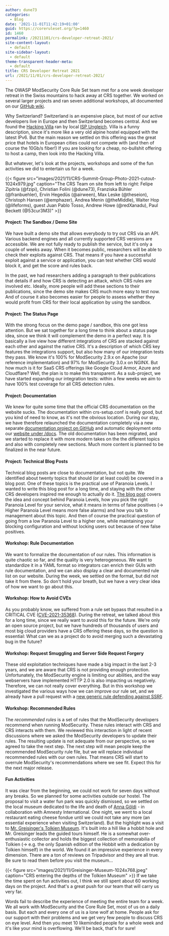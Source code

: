```yaml
---
author: dune73
categories:
  - Blog
date: '2021-11-01T11:42:19+01:00'
guid: https://coreruleset.org/?p=1460
id: 1460
permalink: /20211101/crs-developer-retreat-2021/
site-content-layout:
  - default
site-sidebar-layout:
  - default
theme-transparent-header-meta:
  - default
title: CRS Developer Retreat 2021
url: /2021/11/01/crs-developer-retreat-2021/
---
```



The OWASP ModSecurity Core Rule Set team met for a one week developer retreat in the Swiss mountains to hack away at CRS together. We worked on several larger projects and ran seven additional workshops, all documented on our [GitHub wiki](https://github.com/coreruleset/coreruleset/wiki).

Why Switzerland? Switzerland is an expensive place, but most of our active developers live in Europe and then Switzerland becomes central. And we found the [Hacking Villa](https://ungleich.ch/u/projects/hacking-villa/) ran by local [ISP Ungleich](https://ungleich.ch). Villa is a funny description, since it's more like a very old alpine hostel equipped with the latest IPv6. But the main reason we settled on this offering was the great price that hotels in European cities could not compete with (and then of course the 10Gb/s fiber!) If you are looking for a cheap, no-bullshit offering to host a camp, then look into the Hacking Villa.

But whatever, let's look at the projects, workshops and some of the fun activities we did to entertain us for a week.

{{< figure src="images/2021/11/CRS-Summit-Group-Photo-2021-cutout-1024x979.jpg" caption="The CRS Team on site from left to right: Felipe Zipitría (@fzipi), Christian Folini (@dune73), Franziska Bühler (@franbuehler), Ervin Hegedüs (@airween), Max Leske (@theseion), Christoph Hansen (@emphazer), Andrea Menin (@theMiddle), Walter Hop (@lifeforms), guest Juan Pablo Tosso, Andrew Howe (@redXanadu), Paul Beckett (@53cur3M3)" >}}
#### Project: The Sandbox / Demo Site

We have built a demo site that allows everybody to try out CRS via an API. Various backend engines and all currently supported CRS versions are accessible. We are not fully ready to publish the service, but it's only a couple of weeks away. When it becomes public, researchers will be able to check their exploits against CRS. That means if you have a successful exploit against a service or application, you can test whether CRS would block it, and get the score and rules back.

In the past, we had researchers adding a paragraph to their publications that details if and how CRS is detecting an attack, which CRS rules are involved etc. Ideally, more people will add these sections to their publications, since the demo site makes CRS much more easy to test now. And of course it also becomes easier for people to assess whether they would profit from CRS for their local application by using the sandbox.

#### Project: The Status Page

With the strong focus on the demo page / sandbox, this one got less attention. But we sat together for a long time to think about a status page idea, since we think it will complement the demo in a perfect way. It is basically a live view how different integrations of CRS are stacked against each other and against the native CRS. It's a description of which CRS key features the integrations support, but also how many of our integration tests they pass. We know it's 100% for ModSecurity 2.9.x on Apache (our reference implementation) and 97% for ModSecurity 3.0.x on NGINX. But how much is it for SaaS CRS offerings like Google Cloud Armor, Azure and Cloudflare? Well, the plan is to make this transparent. As a sub-project, we have started expanding our integration tests: within a few weeks we aim to have 100% test coverage for all CRS detection rules.

#### Project: Documentation

We knew for quite some time that the official CRS documentation on the website sucks. The documentation within crs-setup.conf is really good, but you kind of need to know, as it's not the obvious location. During our stay, we have therefore relaunched the documentation completely via a new separate [documentation project on GitHub](https://github.com/coreruleset/documentation) and automatic deployment onto our [website under /docs](https://coreruleset.org/docs/). The old documentation has been migrated, and we started to replace it with more modern takes on the the different topics and also with completely new sections. Much more content is planned to be finalized in the near future.

#### Project: Technical Blog Posts

Technical blog posts are close to documentation, but not quite. We identified about twenty topics that should (or at least could) be covered in a blog post. One of these topics is the practical use of Paranoia Levels. I wanted to write this blog post for a long time, and staying with the other CRS developers inspired me enough to actually do it. [The blog post](https://coreruleset.org/20211028/working-with-paranoia-levels/) covers the idea and concept behind Paranoia Levels, how you pick the right Paranoia Level for your service, what it means in terms of false positives (-&gt; Higher Paranoia Level means more false alarms) and how you talk to management about this topic. And then of course the practical question of going from a low Paranoia Level to a higher one, while maintaining your blocking configuration and without locking users out because of new false positives.

#### Workshop: Rule Documentation

We want to formalize the documentation of our rules. This information is quite chaotic so far, and the quality is very heterogeneous. We want to standardize it in a YAML format so integrators can enrich their GUIs with rule documentation, and we can also display a clear and documented rule list on our website. During the week, we settled on the format, but did not take it from there. So don't hold your breath, but we have a very clear idea of how we want to go about this.

#### Workshop: How to Avoid CVEs

As you probably know, we suffered from a rule set bypass that resulted in a CRITICAL CVE ([CVE-2021-35368](https://coreruleset.org/20210630/cve-2021-35368-crs-request-body-bypass/)). During the retreat, we talked about this for a long time, since we really want to avoid this for the future. We're only an open source project, but we have hundreds of thousands of users and most big cloud providers have a CRS offering these days, so the question is essential: What can we as a project do to avoid merging such a devastating bug in the future?

#### Workshop: Request Smuggling and Server Side Request Forgery

These old exploitation techniques have made a big impact in the last 2-3 years, and we are aware that CRS is not providing enough protection. Unfortunately, the ModSecurity engine is limiting our abilities, and the way webservers have implemented HTTP 2.0 is also impacting us negatively. Therefore, we can not really cover everything. But in this workshop we investigated the various ways how we can improve our rule set, and we already have a pull request with a [new generic rule defending against SSRF](https://github.com/coreruleset/coreruleset/pull/2259).

#### Workshop: Recommended Rules

The *recommended rules* is a set of rules that the ModSecurity developers recommend when running ModSecurity. These rules interact with CRS and CRS interacts with them. We reviewed this interaction in light of recent discussions where we asked the ModSecurity developers to update their rules. The resulting update is not adequate from our perspective, so we agreed to take the next step. The next step will mean people keep the recommended ModSecurity rule file, but we will replace individual recommended rules with our own rules. That means CRS will start to overrule ModSecurity's recommendations where we see fit. Expect this for the next major release.

#### Fun Activities

It was clear from the beginning, we could not work for seven days without any breaks. So we planned for some activities outside our hostel. The proposal to visit a water fun park was quickly dismissed, so we settled on the local museum dedicated to the life and death of [Anna Göldi](https://www.annagoeldimuseum.ch) - in collaboration with Amnesty International. One night, we went to a local restaurant eating cheese fondue until we could not take any more (an essential experience when visiting Switzerland). But the highlight was a visit to [Mr. Greisinger's Tolkien Museum](https://greisinger.museum). It's built into a hill like a hobbit hole and Mr. Greisinger leads the guided tours himself. He is a somewhat over-enthusiastic collector and holds the biggest collection of memorabilia of Tolkien (-&gt; e.g. the only Spanish edition of the Hobbit with a dedication by Tolkien himself) in the world. We found it an impressive experience in every dimension. There are a ton of reviews on Tripadvisor and they are all true. Be sure to read them before you visit the museum...

{{< figure src="images/2021/11/Greisinger-Museum-1024x768.jpeg" caption="CRS entering the depths of the Tolkien Museum" >}}
If we take the time spent on fun activities out, I think we still spent about 60 working days on the project. And that's a great push for our team that will carry us very far.

Words fail to describe the experience of meeting the entire team for a week. We all work with ModSecurity and the Core Rule Set, most of us on a daily basis. But each and every one of us is a lone wolf at home. People ask for our support with their problems and we get very few people to discuss CRS on eye level. And then you meet 10 likeminded people for a whole week and it's like your mind is overflowing. We'll be back, that's for sure!
